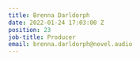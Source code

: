 ```yaml
---
title: Brenna Darldorph
date: 2022-01-24 17:03:00 Z
position: 23
job-title: Producer
email: brenna.darldorph@novel.audio
---
```


